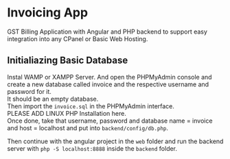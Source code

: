 # Invoicing App
GST Billing Application with Angular and PHP backend to support easy integration into any CPanel or Basic Web Hosting.


## Initialiazing Basic Database
Instal WAMP or XAMPP Server. And open the PHPMyAdmin console and create a new database called invoice and the respective username and password for it.   
It should be an empty database.  
Then import the ``invoice.sql`` in the PHPMyAdmin interface.  
PLEASE ADD LINUX PHP Installation here.  
Once done, take that username, password and database name = invoice and host = localhost and put into ``backend/config/db.php``.

Then continue with the angular project in the ``web`` folder and run the backend server with ``php -S localhost:8888`` inside the ``backend`` folder.
